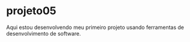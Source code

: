 # projeto05 
Aqui estou desenvolvendo meu primeiro projeto usando ferramentas de desenvolvimento de software.
